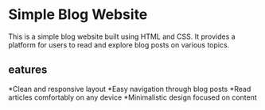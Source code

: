 # Simple Blog Website
This is a simple blog website built using HTML and CSS. It provides a platform for users to read and explore blog posts on various topics.

## eatures
*Clean and responsive layout
*Easy navigation through blog posts
*Read articles comfortably on any device
*Minimalistic design focused on content
